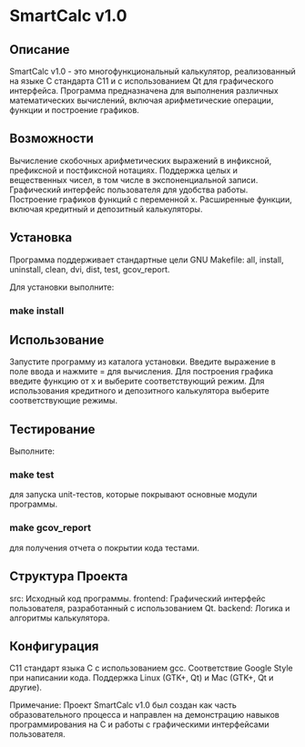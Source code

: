 # SmartCalc v1.0

## Описание

SmartCalc v1.0 - это многофункциональный калькулятор, реализованный на языке C стандарта C11 и с использованием Qt для графического интерфейса. Программа предназначена для выполнения различных математических вычислений, включая арифметические операции, функции и построение графиков.

## Возможности

Вычисление скобочных арифметических выражений в инфиксной, префиксной и постфиксной нотациях.
Поддержка целых и вещественных чисел, в том числе в экспоненциальной записи.
Графический интерфейс пользователя для удобства работы.
Построение графиков функций с переменной x.
Расширенные функции, включая кредитный и депозитный калькуляторы.

## Установка

Программа поддерживает стандартные цели GNU Makefile: all, install, uninstall, clean, dvi, dist, test, gcov_report. 

Для установки выполните:

### make install

## Использование

Запустите программу из каталога установки. Введите выражение в поле ввода и нажмите = для вычисления. Для построения графика введите функцию от x и выберите соответствующий режим. Для использования кредитного и депозитного калькулятора выберите соответствующие режимы.

## Тестирование

Выполните:

### make test

для запуска unit-тестов, которые покрывают основные модули программы.

### make gcov_report 

для получения отчета о покрытии кода тестами.

## Структура Проекта

src: Исходный код программы.
frontend: Графический интерфейс пользователя, разработанный с использованием Qt.
backend: Логика и алгоритмы калькулятора.

## Конфигурация

C11 стандарт языка C с использованием gcc.
Соответствие Google Style при написании кода.
Поддержка Linux (GTK+, Qt) и Mac (GTK+, Qt и другие).

Примечание: Проект SmartCalc v1.0 был создан как часть образовательного процесса и направлен на демонстрацию навыков программирования на C и работы с графическими интерфейсами пользователя.